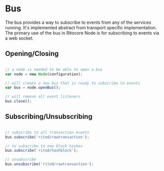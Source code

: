 # Bus
The bus provides a way to subscribe to events from any of the services running. It's implemented abstract from transport specific implementation. The primary use of the bus in Ritocore Node is for subscribing to events via a web socket.

## Opening/Closing

```javascript

// a node is needed to be able to open a bus
var node = new Node(configuration);

// will create a new bus that is ready to subscribe to events
var bus = node.openBus();

// will remove all event listeners
bus.close();
```

## Subscribing/Unsubscribing

```javascript

// subscribe to all transaction events
bus.subscribe('ritod/rawtransaction');

// to subscribe to new block hashes
bus.subscribe('ritod/hashblock');

// unsubscribe
bus.unsubscribe('ritod/rawtransaction');
```

